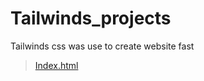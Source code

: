 # Tailwinds_projects
Tailwinds css was use to create website fast
>[Index.html](https://github.com/shreyash00007/Tailwinds_projects/blob/main/index.html)
<!---- Live link - https://shreyash00007.github.io/Tailwinds_projects/ ----->
